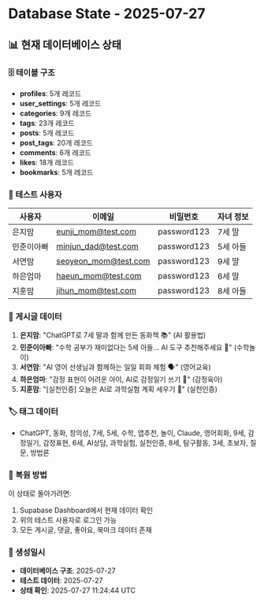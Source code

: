 # Database State - 2025-07-27

## 📊 현재 데이터베이스 상태

### 🗄️ 테이블 구조
- **profiles**: 5개 레코드
- **user_settings**: 5개 레코드  
- **categories**: 9개 레코드
- **tags**: 23개 레코드
- **posts**: 5개 레코드
- **post_tags**: 20개 레코드
- **comments**: 6개 레코드
- **likes**: 18개 레코드
- **bookmarks**: 5개 레코드

### 👥 테스트 사용자
| 사용자 | 이메일 | 비밀번호 | 자녀 정보 |
|--------|--------|----------|-----------|
| 은지맘 | eunji_mom@test.com | password123 | 7세 딸 |
| 민준이아빠 | minjun_dad@test.com | password123 | 5세 아들 |
| 서연맘 | seoyeon_mom@test.com | password123 | 9세 딸 |
| 하은엄마 | haeun_mom@test.com | password123 | 6세 딸 |
| 지훈맘 | jihun_mom@test.com | password123 | 8세 아들 |

### 📝 게시글 데이터
1. **은지맘**: "ChatGPT로 7세 딸과 함께 만든 동화책 📚" (AI 활용법)
2. **민준이아빠**: "수학 공부가 재미없다는 5세 아들... AI 도구 추천해주세요 🤖" (수학놀이)
3. **서연맘**: "AI 영어 선생님과 함께하는 일일 회화 체험 🗣️" (영어교육)
4. **하은엄마**: "감정 표현이 어려운 아이, AI로 감정일기 쓰기 💭" (감정육아)
5. **지훈맘**: "[실천인증] 오늘은 AI로 과학실험 계획 세우기 🧪" (실천인증)

### 🏷️ 태그 데이터
- ChatGPT, 동화, 창의성, 7세, 5세, 수학, 앱추천, 놀이, Claude, 영어회화, 9세, 감정일기, 감정표현, 6세, AI상담, 과학실험, 실천인증, 8세, 탐구활동, 3세, 초보자, 질문, 방법론

### 🔄 복원 방법
이 상태로 돌아가려면:
1. Supabase Dashboard에서 현재 데이터 확인
2. 위의 테스트 사용자로 로그인 가능
3. 모든 게시글, 댓글, 좋아요, 북마크 데이터 존재

### 📅 생성일시
- **데이터베이스 구조**: 2025-07-27
- **테스트 데이터**: 2025-07-27
- **상태 확인**: 2025-07-27 11:24:44 UTC 